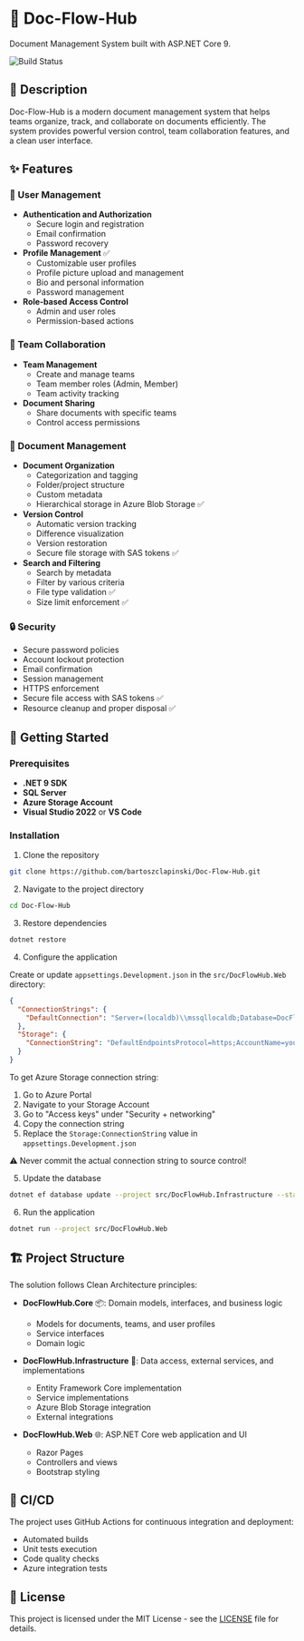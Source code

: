 # 📄 Doc-Flow-Hub

Document Management System built with ASP.NET Core 9.

![Build Status](https://github.com/bartoszclapinski/Doc-Flow-Hub/actions/workflows/ci.yml/badge.svg)

## 🚀 Description

Doc-Flow-Hub is a modern document management system that helps teams organize, track, and collaborate on documents efficiently. The system provides powerful version control, team collaboration features, and a clean user interface.

## ✨ Features

### 👤 User Management
- **Authentication and Authorization**
  - Secure login and registration
  - Email confirmation
  - Password recovery
- **Profile Management** ✅
  - Customizable user profiles
  - Profile picture upload and management
  - Bio and personal information
  - Password management
- **Role-based Access Control**
  - Admin and user roles
  - Permission-based actions

### 👥 Team Collaboration
- **Team Management**
  - Create and manage teams
  - Team member roles (Admin, Member)
  - Team activity tracking
- **Document Sharing**
  - Share documents with specific teams
  - Control access permissions

### 📝 Document Management
- **Document Organization**
  - Categorization and tagging
  - Folder/project structure
  - Custom metadata
  - Hierarchical storage in Azure Blob Storage ✅
- **Version Control**
  - Automatic version tracking
  - Difference visualization
  - Version restoration
  - Secure file storage with SAS tokens ✅
- **Search and Filtering**
  - Search by metadata
  - Filter by various criteria
  - File type validation ✅
  - Size limit enforcement ✅

### 🔒 Security
- Secure password policies
- Account lockout protection
- Email confirmation
- Session management
- HTTPS enforcement
- Secure file access with SAS tokens ✅
- Resource cleanup and proper disposal ✅

## 🏁 Getting Started

### Prerequisites

- **.NET 9 SDK**
- **SQL Server**
- **Azure Storage Account**
- **Visual Studio 2022** or **VS Code**

### Installation

1. Clone the repository
```bash
git clone https://github.com/bartoszclapinski/Doc-Flow-Hub.git
```

2. Navigate to the project directory
```bash
cd Doc-Flow-Hub
```

3. Restore dependencies
```bash
dotnet restore
```

4. Configure the application
   
Create or update `appsettings.Development.json` in the `src/DocFlowHub.Web` directory:
```json
{
  "ConnectionStrings": {
    "DefaultConnection": "Server=(localdb)\\mssqllocaldb;Database=DocFlowHub;Trusted_Connection=True;MultipleActiveResultSets=true"
  },
  "Storage": {
    "ConnectionString": "DefaultEndpointsProtocol=https;AccountName=your_account_name;AccountKey=your_account_key;EndpointSuffix=core.windows.net"
  }
}
```

To get Azure Storage connection string:
1. Go to Azure Portal
2. Navigate to your Storage Account
3. Go to "Access keys" under "Security + networking"
4. Copy the connection string
5. Replace the `Storage:ConnectionString` value in `appsettings.Development.json`

⚠️ Never commit the actual connection string to source control!

5. Update the database
```bash
dotnet ef database update --project src/DocFlowHub.Infrastructure --startup-project src/DocFlowHub.Web
```

6. Run the application
```bash
dotnet run --project src/DocFlowHub.Web
```

## 🏗️ Project Structure

The solution follows Clean Architecture principles:

- **DocFlowHub.Core** 📦: Domain models, interfaces, and business logic
  - Models for documents, teams, and user profiles
  - Service interfaces
  - Domain logic
  
- **DocFlowHub.Infrastructure** 🔧: Data access, external services, and implementations
  - Entity Framework Core implementation
  - Service implementations
  - Azure Blob Storage integration
  - External integrations
  
- **DocFlowHub.Web** 🌐: ASP.NET Core web application and UI
  - Razor Pages
  - Controllers and views
  - Bootstrap styling

## 🔄 CI/CD

The project uses GitHub Actions for continuous integration and deployment:
- Automated builds
- Unit tests execution
- Code quality checks
- Azure integration tests

## 📜 License

This project is licensed under the MIT License - see the [LICENSE](LICENSE) file for details. 